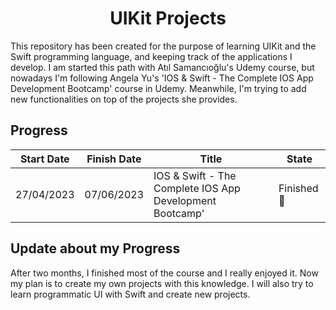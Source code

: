 <h1 align=center>UIKit Projects</h1>
This repository has been created for the purpose of learning UIKit and the Swift programming language, and keeping track of the applications I develop. I am started this path with Atıl Samancıoğlu's Udemy course, but nowadays I'm following Angela Yu's 'IOS & Swift - The Complete IOS App Development Bootcamp' course in Udemy. Meanwhile, I'm trying to add new functionalities on top of the projects she provides.

## Progress

| Start Date | Finish Date | Title           | State            |
| ---------- | ----------- | --------------- | ---------------- |
| 27/04/2023 | 07/06/2023  | IOS & Swift - The Complete IOS App Development Bootcamp'| Finished 🥳|


 ## Update about my Progress 
After two months, I finished most of the course and I really enjoyed it. Now my plan is to create my own projects with this knowledge. I will also try to learn programmatic UI with Swift and create new projects.
